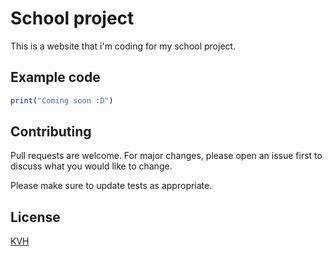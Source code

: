 # School project

This is a website that i'm coding for my school project.

## Example code

```javascript
print("Coming soon :D")
```

## Contributing
Pull requests are welcome. For major changes, please open an issue first to discuss what you would like to change.

Please make sure to update tests as appropriate.

## License
[KVH](https://fredrikstad.kommune.no)
